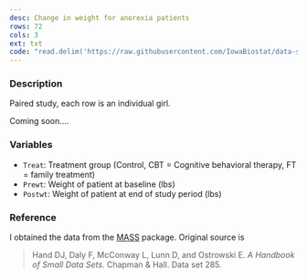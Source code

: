 ```yaml
---
desc: Change in weight for anorexia patients
rows: 72
cols: 3
ext: txt
code: "read.delim('https://raw.githubusercontent.com/IowaBiostat/data-sets/main/xxx/xxx.txt')"
---
```


### Description

Paired study, each row is an individual girl.

Coming soon....

### Variables

* `Treat`: Treatment group (Control, CBT = Cognitive behavioral therapy, FT = family treatment)
* `Prewt`: Weight of patient at baseline (lbs)
* `Postwt`: Weight of patient at end of study period (lbs)

### Reference

I obtained the data from the [MASS](https://cran.r-project.org/package=MASS) package. Original source is

> Hand DJ, Daly F, McConway L, Lunn D, and Ostrowski E. *A Handbook of Small Data Sets*. Chapman & Hall. Data set 285.

